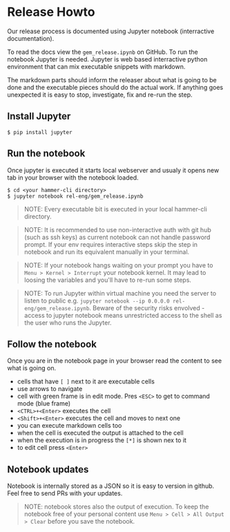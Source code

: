 # Release Howto

Our release process is documented using Jupyter notebook (interractive documentation).

To read the docs view the `gem_release.ipynb` on GitHub. To run the notebook Jupyter is needed. Jupyter is web based interractive python
environment that can mix executable snippets with markdown.

The markdown parts should inform the releaser about what is going to be done and 
the executable pieces should do the actual work. If anything goes unexpected it is easy
 to stop, investigate, fix and re-run the step.
 

## Install Jupyter

```
$ pip install jupyter
```

## Run the notebook

Once jupyter is executed it starts local webserver and usualy it opens new tab in your 
browser with the notebook loaded.

```
$ cd <your hammer-cli directory>
$ jupyter notebook rel-eng/gem_release.ipynb 
```

> NOTE: Every executable bit is executed in your local hammer-cli directory.

> NOTE: It is recommended to use non-interactive auth with git hub (such as ssh keys)
as current notebook can not handle password prompt. If your env requires interactive
steps skip the step in notebook and run its equivalent manually in your terminal. 

> NOTE: If your notebook hangs waiting on your prompt you have to `Menu > Kernel > Interrupt`
your notebook kernel. It may lead to loosing the variables and you'll have to re-run 
some steps.

> NOTE: To run Jupyter within virtual machine you need the server to listen to public
 e.g. `jupyter notebook --ip 0.0.0.0 rel-eng/gem_release.ipynb`. Beware of the security risks
 envolved - access to jupyter notebook means unrestricted access to the shell
 as the user who runs the Jupyter.
 
## Follow the notebook

Once you are in the notebook page in your browser read the content to see what is going on.
 - cells that have `[ ]` next to it are executable cells 
 - use arrows to navigate
 - cell with green frame is in edit mode. Pres `<ESC>` to get to command mode (blue frame)
 - `<CTRL>+<Enter>` executes the cell
 - `<Shift>+<Enter>` executes the cell and moves to next one
 - you can execute markdown cells too
 - when the cell is executed the output is attached to the cell
 - when the execution is in progress the `[*]` is shown nex to it
 - to edit cell press `<Enter>`
 
 ## Notebook updates
 
 Notebook is internally stored as a JSON so it is easy to version in github. 
 Feel free to send PRs with your updates.
 
 > NOTE: notebook stores also the output of execution. To keep the notebook free 
 of your personal content use `Menu > Cell > All Output > Clear` before you save 
 the notebook.
